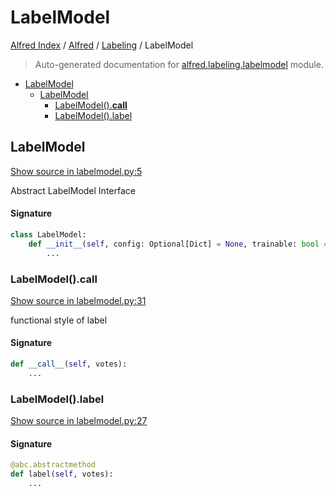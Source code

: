 # LabelModel

[Alfred Index](../../README.md#alfred-index) /
[Alfred](../index.md#alfred) /
[Labeling](./index.md#labeling) /
LabelModel

> Auto-generated documentation for [alfred.labeling.labelmodel](../../../alfred/labeling/labelmodel.py) module.

- [LabelModel](#labelmodel)
  - [LabelModel](#labelmodel-1)
    - [LabelModel().__call__](#labelmodel()__call__)
    - [LabelModel().label](#labelmodel()label)

## LabelModel

[Show source in labelmodel.py:5](../../../alfred/labeling/labelmodel.py#L5)

Abstract LabelModel Interface

#### Signature

```python
class LabelModel:
    def __init__(self, config: Optional[Dict] = None, trainable: bool = False):
        ...
```

### LabelModel().__call__

[Show source in labelmodel.py:31](../../../alfred/labeling/labelmodel.py#L31)

functional style of label

#### Signature

```python
def __call__(self, votes):
    ...
```

### LabelModel().label

[Show source in labelmodel.py:27](../../../alfred/labeling/labelmodel.py#L27)

#### Signature

```python
@abc.abstractmethod
def label(self, votes):
    ...
```


